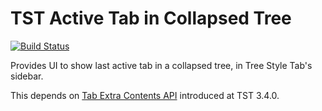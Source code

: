 # TST Active Tab in Collapsed Tree

[![Build Status](https://travis-ci.org/piroor/tst-active-tab-in-collapsed-tree.svg?branch=master)](https://travis-ci.org/piroor/tst-active-tab-in-collapsed-tree)

Provides UI to show last active tab in a collapsed tree, in Tree Style Tab's sidebar.

This depends on [Tab Extra Contents API](https://github.com/piroor/treestyletab/wiki/Tab-Extra-Contents-API) introduced at TST 3.4.0.

